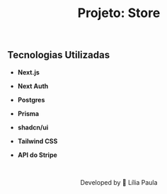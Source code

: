 <h1 align="center">Projeto: Store</h1>

<br />

## Tecnologias Utilizadas

- **Next.js**

- **Next Auth**

- **Postgres**

- **Prisma**

- **shadcn/ui**

- **Tailwind CSS**

- **API do Stripe**

<br />

<p align="center"> Developed by 🍄 Lília Paula </p>
